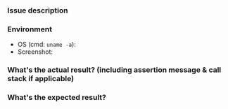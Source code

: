 ### Issue description

### Environment

* OS (cmd: `uname -a`):
* Screenshot:


### What's the actual result? (including assertion message & call stack if applicable)


### What's the expected result?
